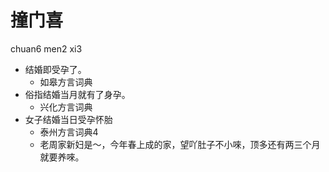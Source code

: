 # 撞门喜
chuan6 men2 xi3
+ 结婚即受孕了。
  * 如皋方言词典
+ 俗指结婚当月就有了身孕。
  * 兴化方言词典
+ 女子结婚当日受孕怀胎
  * 泰州方言词典4
  - 老周家新妇是～，今年春上成的家，望吖肚子不小唻，顶多还有两三个月就要养唻。
